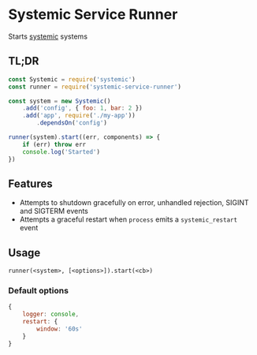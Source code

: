 # Systemic Service Runner
Starts [systemic](https://github.com/guidesmiths/systemic) systems

## TL;DR
```js
const Systemic = require('systemic')
const runner = require('systemic-service-runner')

const system = new Systemic()
    .add('config', { foo: 1, bar: 2 })
    .add('app', require('./my-app'))
        .dependsOn('config')

runner(system).start((err, components) => {
    if (err) throw err
    console.log('Started')
})
```
## Features
* Attempts to shutdown gracefully on error, unhandled rejection, SIGINT and SIGTERM events
* Attempts a graceful restart when ```process``` emits a ```systemic_restart``` event

## Usage
```
runner(<system>, [<options>]).start(<cb>)
```

### Default options
```js
{
    logger: console,
    restart: {
        window: '60s'
    }
}
```


